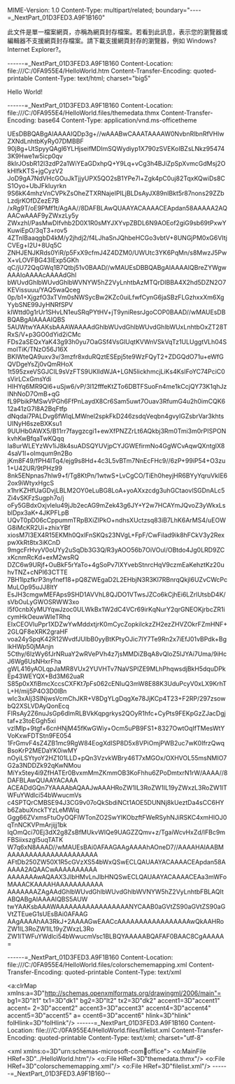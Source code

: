 MIME-Version: 1.0
Content-Type: multipart/related; boundary="----=_NextPart_01D3FED3.A9F1B160"

此文件是單一檔案網頁，亦稱為網頁封存檔案。若看到此訊息，表示您的瀏覽器或編輯器不支援網頁封存檔案。請下載支援網頁封存的瀏覽器，例如 Windows? Internet Explorer?。

------=_NextPart_01D3FED3.A9F1B160
Content-Location: file:///C:/0FA955E4/HelloWorld.htm
Content-Transfer-Encoding: quoted-printable
Content-Type: text/html; charset="big5"

<html xmlns:v=3D"urn:schemas-microsoft-com:vml"
xmlns:o=3D"urn:schemas-microsoft-com:office:office"
xmlns:w=3D"urn:schemas-microsoft-com:office:word"
xmlns:m=3D"http://schemas.microsoft.com/office/2004/12/omml"
xmlns=3D"http://www.w3.org/TR/REC-html40">

<head>
<meta http-equiv=3DContent-Type content=3D"text/html; charset=3Dbig5">
<meta name=3DProgId content=3DWord.Document>
<meta name=3DGenerator content=3D"Microsoft Word 14">
<meta name=3DOriginator content=3D"Microsoft Word 14">
<link rel=3DFile-List href=3D"HelloWorld.files/filelist.xml">
<!--[if gte mso 9]><xml>
 <o:DocumentProperties>
  <o:Author>AnthonyYang</o:Author>
  <o:Template>Normal</o:Template>
  <o:LastAuthor>AnthonyYang</o:LastAuthor>
  <o:Revision>1</o:Revision>
  <o:TotalTime>1</o:TotalTime>
  <o:Created>2018-06-07T18:50:00Z</o:Created>
  <o:LastSaved>2018-06-07T18:51:00Z</o:LastSaved>
  <o:Pages>1</o:Pages>
  <o:Words>1</o:Words>
  <o:Characters>12</o:Characters>
  <o:Lines>1</o:Lines>
  <o:Paragraphs>1</o:Paragraphs>
  <o:CharactersWithSpaces>12</o:CharactersWithSpaces>
  <o:Version>14.00</o:Version>
 </o:DocumentProperties>
 <o:OfficeDocumentSettings>
  <o:AllowPNG/>
 </o:OfficeDocumentSettings>
</xml><![endif]-->
<link rel=3DthemeData href=3D"HelloWorld.files/themedata.thmx">
<link rel=3DcolorSchemeMapping href=3D"HelloWorld.files/colorschememapping.=
xml">
<!--[if gte mso 9]><xml>
 <w:WordDocument>
  <w:GrammarState>Clean</w:GrammarState>
  <w:TrackMoves>false</w:TrackMoves>
  <w:TrackFormatting/>
  <w:PunctuationKerning/>
  <w:DisplayHorizontalDrawingGridEvery>0</w:DisplayHorizontalDrawingGridEve=
ry>
  <w:DisplayVerticalDrawingGridEvery>2</w:DisplayVerticalDrawingGridEvery>
  <w:ValidateAgainstSchemas/>
  <w:SaveIfXMLInvalid>false</w:SaveIfXMLInvalid>
  <w:IgnoreMixedContent>false</w:IgnoreMixedContent>
  <w:AlwaysShowPlaceholderText>false</w:AlwaysShowPlaceholderText>
  <w:DoNotPromoteQF/>
  <w:LidThemeOther>EN-US</w:LidThemeOther>
  <w:LidThemeAsian>ZH-TW</w:LidThemeAsian>
  <w:LidThemeComplexScript>X-NONE</w:LidThemeComplexScript>
  <w:Compatibility>
   <w:SpaceForUL/>
   <w:BalanceSingleByteDoubleByteWidth/>
   <w:DoNotLeaveBackslashAlone/>
   <w:ULTrailSpace/>
   <w:DoNotExpandShiftReturn/>
   <w:AdjustLineHeightInTable/>
   <w:BreakWrappedTables/>
   <w:SnapToGridInCell/>
   <w:WrapTextWithPunct/>
   <w:UseAsianBreakRules/>
   <w:DontGrowAutofit/>
   <w:SplitPgBreakAndParaMark/>
   <w:EnableOpenTypeKerning/>
   <w:DontFlipMirrorIndents/>
   <w:OverrideTableStyleHps/>
   <w:UseFELayout/>
  </w:Compatibility>
  <m:mathPr>
   <m:mathFont m:val=3D"Cambria Math"/>
   <m:brkBin m:val=3D"before"/>
   <m:brkBinSub m:val=3D"&#45;-"/>
   <m:smallFrac m:val=3D"off"/>
   <m:dispDef/>
   <m:lMargin m:val=3D"0"/>
   <m:rMargin m:val=3D"0"/>
   <m:defJc m:val=3D"centerGroup"/>
   <m:wrapIndent m:val=3D"1440"/>
   <m:intLim m:val=3D"subSup"/>
   <m:naryLim m:val=3D"undOvr"/>
  </m:mathPr></w:WordDocument>
</xml><![endif]--><!--[if gte mso 9]><xml>
 <w:LatentStyles DefLockedState=3D"false" DefUnhideWhenUsed=3D"true"
  DefSemiHidden=3D"true" DefQFormat=3D"false" DefPriority=3D"99"
  LatentStyleCount=3D"267">
  <w:LsdException Locked=3D"false" Priority=3D"0" SemiHidden=3D"false"
   UnhideWhenUsed=3D"false" QFormat=3D"true" Name=3D"Normal"/>
  <w:LsdException Locked=3D"false" Priority=3D"9" SemiHidden=3D"false"
   UnhideWhenUsed=3D"false" QFormat=3D"true" Name=3D"heading 1"/>
  <w:LsdException Locked=3D"false" Priority=3D"9" QFormat=3D"true" Name=3D"=
heading 2"/>
  <w:LsdException Locked=3D"false" Priority=3D"9" QFormat=3D"true" Name=3D"=
heading 3"/>
  <w:LsdException Locked=3D"false" Priority=3D"9" QFormat=3D"true" Name=3D"=
heading 4"/>
  <w:LsdException Locked=3D"false" Priority=3D"9" QFormat=3D"true" Name=3D"=
heading 5"/>
  <w:LsdException Locked=3D"false" Priority=3D"9" QFormat=3D"true" Name=3D"=
heading 6"/>
  <w:LsdException Locked=3D"false" Priority=3D"9" QFormat=3D"true" Name=3D"=
heading 7"/>
  <w:LsdException Locked=3D"false" Priority=3D"9" QFormat=3D"true" Name=3D"=
heading 8"/>
  <w:LsdException Locked=3D"false" Priority=3D"9" QFormat=3D"true" Name=3D"=
heading 9"/>
  <w:LsdException Locked=3D"false" Priority=3D"39" Name=3D"toc 1"/>
  <w:LsdException Locked=3D"false" Priority=3D"39" Name=3D"toc 2"/>
  <w:LsdException Locked=3D"false" Priority=3D"39" Name=3D"toc 3"/>
  <w:LsdException Locked=3D"false" Priority=3D"39" Name=3D"toc 4"/>
  <w:LsdException Locked=3D"false" Priority=3D"39" Name=3D"toc 5"/>
  <w:LsdException Locked=3D"false" Priority=3D"39" Name=3D"toc 6"/>
  <w:LsdException Locked=3D"false" Priority=3D"39" Name=3D"toc 7"/>
  <w:LsdException Locked=3D"false" Priority=3D"39" Name=3D"toc 8"/>
  <w:LsdException Locked=3D"false" Priority=3D"39" Name=3D"toc 9"/>
  <w:LsdException Locked=3D"false" Priority=3D"35" QFormat=3D"true" Name=3D=
"caption"/>
  <w:LsdException Locked=3D"false" Priority=3D"10" SemiHidden=3D"false"
   UnhideWhenUsed=3D"false" QFormat=3D"true" Name=3D"Title"/>
  <w:LsdException Locked=3D"false" Priority=3D"1" Name=3D"Default Paragraph=
 Font"/>
  <w:LsdException Locked=3D"false" Priority=3D"11" SemiHidden=3D"false"
   UnhideWhenUsed=3D"false" QFormat=3D"true" Name=3D"Subtitle"/>
  <w:LsdException Locked=3D"false" Priority=3D"22" SemiHidden=3D"false"
   UnhideWhenUsed=3D"false" QFormat=3D"true" Name=3D"Strong"/>
  <w:LsdException Locked=3D"false" Priority=3D"20" SemiHidden=3D"false"
   UnhideWhenUsed=3D"false" QFormat=3D"true" Name=3D"Emphasis"/>
  <w:LsdException Locked=3D"false" Priority=3D"59" SemiHidden=3D"false"
   UnhideWhenUsed=3D"false" Name=3D"Table Grid"/>
  <w:LsdException Locked=3D"false" UnhideWhenUsed=3D"false" Name=3D"Placeho=
lder Text"/>
  <w:LsdException Locked=3D"false" Priority=3D"1" SemiHidden=3D"false"
   UnhideWhenUsed=3D"false" QFormat=3D"true" Name=3D"No Spacing"/>
  <w:LsdException Locked=3D"false" Priority=3D"60" SemiHidden=3D"false"
   UnhideWhenUsed=3D"false" Name=3D"Light Shading"/>
  <w:LsdException Locked=3D"false" Priority=3D"61" SemiHidden=3D"false"
   UnhideWhenUsed=3D"false" Name=3D"Light List"/>
  <w:LsdException Locked=3D"false" Priority=3D"62" SemiHidden=3D"false"
   UnhideWhenUsed=3D"false" Name=3D"Light Grid"/>
  <w:LsdException Locked=3D"false" Priority=3D"63" SemiHidden=3D"false"
   UnhideWhenUsed=3D"false" Name=3D"Medium Shading 1"/>
  <w:LsdException Locked=3D"false" Priority=3D"64" SemiHidden=3D"false"
   UnhideWhenUsed=3D"false" Name=3D"Medium Shading 2"/>
  <w:LsdException Locked=3D"false" Priority=3D"65" SemiHidden=3D"false"
   UnhideWhenUsed=3D"false" Name=3D"Medium List 1"/>
  <w:LsdException Locked=3D"false" Priority=3D"66" SemiHidden=3D"false"
   UnhideWhenUsed=3D"false" Name=3D"Medium List 2"/>
  <w:LsdException Locked=3D"false" Priority=3D"67" SemiHidden=3D"false"
   UnhideWhenUsed=3D"false" Name=3D"Medium Grid 1"/>
  <w:LsdException Locked=3D"false" Priority=3D"68" SemiHidden=3D"false"
   UnhideWhenUsed=3D"false" Name=3D"Medium Grid 2"/>
  <w:LsdException Locked=3D"false" Priority=3D"69" SemiHidden=3D"false"
   UnhideWhenUsed=3D"false" Name=3D"Medium Grid 3"/>
  <w:LsdException Locked=3D"false" Priority=3D"70" SemiHidden=3D"false"
   UnhideWhenUsed=3D"false" Name=3D"Dark List"/>
  <w:LsdException Locked=3D"false" Priority=3D"71" SemiHidden=3D"false"
   UnhideWhenUsed=3D"false" Name=3D"Colorful Shading"/>
  <w:LsdException Locked=3D"false" Priority=3D"72" SemiHidden=3D"false"
   UnhideWhenUsed=3D"false" Name=3D"Colorful List"/>
  <w:LsdException Locked=3D"false" Priority=3D"73" SemiHidden=3D"false"
   UnhideWhenUsed=3D"false" Name=3D"Colorful Grid"/>
  <w:LsdException Locked=3D"false" Priority=3D"60" SemiHidden=3D"false"
   UnhideWhenUsed=3D"false" Name=3D"Light Shading Accent 1"/>
  <w:LsdException Locked=3D"false" Priority=3D"61" SemiHidden=3D"false"
   UnhideWhenUsed=3D"false" Name=3D"Light List Accent 1"/>
  <w:LsdException Locked=3D"false" Priority=3D"62" SemiHidden=3D"false"
   UnhideWhenUsed=3D"false" Name=3D"Light Grid Accent 1"/>
  <w:LsdException Locked=3D"false" Priority=3D"63" SemiHidden=3D"false"
   UnhideWhenUsed=3D"false" Name=3D"Medium Shading 1 Accent 1"/>
  <w:LsdException Locked=3D"false" Priority=3D"64" SemiHidden=3D"false"
   UnhideWhenUsed=3D"false" Name=3D"Medium Shading 2 Accent 1"/>
  <w:LsdException Locked=3D"false" Priority=3D"65" SemiHidden=3D"false"
   UnhideWhenUsed=3D"false" Name=3D"Medium List 1 Accent 1"/>
  <w:LsdException Locked=3D"false" UnhideWhenUsed=3D"false" Name=3D"Revisio=
n"/>
  <w:LsdException Locked=3D"false" Priority=3D"34" SemiHidden=3D"false"
   UnhideWhenUsed=3D"false" QFormat=3D"true" Name=3D"List Paragraph"/>
  <w:LsdException Locked=3D"false" Priority=3D"29" SemiHidden=3D"false"
   UnhideWhenUsed=3D"false" QFormat=3D"true" Name=3D"Quote"/>
  <w:LsdException Locked=3D"false" Priority=3D"30" SemiHidden=3D"false"
   UnhideWhenUsed=3D"false" QFormat=3D"true" Name=3D"Intense Quote"/>
  <w:LsdException Locked=3D"false" Priority=3D"66" SemiHidden=3D"false"
   UnhideWhenUsed=3D"false" Name=3D"Medium List 2 Accent 1"/>
  <w:LsdException Locked=3D"false" Priority=3D"67" SemiHidden=3D"false"
   UnhideWhenUsed=3D"false" Name=3D"Medium Grid 1 Accent 1"/>
  <w:LsdException Locked=3D"false" Priority=3D"68" SemiHidden=3D"false"
   UnhideWhenUsed=3D"false" Name=3D"Medium Grid 2 Accent 1"/>
  <w:LsdException Locked=3D"false" Priority=3D"69" SemiHidden=3D"false"
   UnhideWhenUsed=3D"false" Name=3D"Medium Grid 3 Accent 1"/>
  <w:LsdException Locked=3D"false" Priority=3D"70" SemiHidden=3D"false"
   UnhideWhenUsed=3D"false" Name=3D"Dark List Accent 1"/>
  <w:LsdException Locked=3D"false" Priority=3D"71" SemiHidden=3D"false"
   UnhideWhenUsed=3D"false" Name=3D"Colorful Shading Accent 1"/>
  <w:LsdException Locked=3D"false" Priority=3D"72" SemiHidden=3D"false"
   UnhideWhenUsed=3D"false" Name=3D"Colorful List Accent 1"/>
  <w:LsdException Locked=3D"false" Priority=3D"73" SemiHidden=3D"false"
   UnhideWhenUsed=3D"false" Name=3D"Colorful Grid Accent 1"/>
  <w:LsdException Locked=3D"false" Priority=3D"60" SemiHidden=3D"false"
   UnhideWhenUsed=3D"false" Name=3D"Light Shading Accent 2"/>
  <w:LsdException Locked=3D"false" Priority=3D"61" SemiHidden=3D"false"
   UnhideWhenUsed=3D"false" Name=3D"Light List Accent 2"/>
  <w:LsdException Locked=3D"false" Priority=3D"62" SemiHidden=3D"false"
   UnhideWhenUsed=3D"false" Name=3D"Light Grid Accent 2"/>
  <w:LsdException Locked=3D"false" Priority=3D"63" SemiHidden=3D"false"
   UnhideWhenUsed=3D"false" Name=3D"Medium Shading 1 Accent 2"/>
  <w:LsdException Locked=3D"false" Priority=3D"64" SemiHidden=3D"false"
   UnhideWhenUsed=3D"false" Name=3D"Medium Shading 2 Accent 2"/>
  <w:LsdException Locked=3D"false" Priority=3D"65" SemiHidden=3D"false"
   UnhideWhenUsed=3D"false" Name=3D"Medium List 1 Accent 2"/>
  <w:LsdException Locked=3D"false" Priority=3D"66" SemiHidden=3D"false"
   UnhideWhenUsed=3D"false" Name=3D"Medium List 2 Accent 2"/>
  <w:LsdException Locked=3D"false" Priority=3D"67" SemiHidden=3D"false"
   UnhideWhenUsed=3D"false" Name=3D"Medium Grid 1 Accent 2"/>
  <w:LsdException Locked=3D"false" Priority=3D"68" SemiHidden=3D"false"
   UnhideWhenUsed=3D"false" Name=3D"Medium Grid 2 Accent 2"/>
  <w:LsdException Locked=3D"false" Priority=3D"69" SemiHidden=3D"false"
   UnhideWhenUsed=3D"false" Name=3D"Medium Grid 3 Accent 2"/>
  <w:LsdException Locked=3D"false" Priority=3D"70" SemiHidden=3D"false"
   UnhideWhenUsed=3D"false" Name=3D"Dark List Accent 2"/>
  <w:LsdException Locked=3D"false" Priority=3D"71" SemiHidden=3D"false"
   UnhideWhenUsed=3D"false" Name=3D"Colorful Shading Accent 2"/>
  <w:LsdException Locked=3D"false" Priority=3D"72" SemiHidden=3D"false"
   UnhideWhenUsed=3D"false" Name=3D"Colorful List Accent 2"/>
  <w:LsdException Locked=3D"false" Priority=3D"73" SemiHidden=3D"false"
   UnhideWhenUsed=3D"false" Name=3D"Colorful Grid Accent 2"/>
  <w:LsdException Locked=3D"false" Priority=3D"60" SemiHidden=3D"false"
   UnhideWhenUsed=3D"false" Name=3D"Light Shading Accent 3"/>
  <w:LsdException Locked=3D"false" Priority=3D"61" SemiHidden=3D"false"
   UnhideWhenUsed=3D"false" Name=3D"Light List Accent 3"/>
  <w:LsdException Locked=3D"false" Priority=3D"62" SemiHidden=3D"false"
   UnhideWhenUsed=3D"false" Name=3D"Light Grid Accent 3"/>
  <w:LsdException Locked=3D"false" Priority=3D"63" SemiHidden=3D"false"
   UnhideWhenUsed=3D"false" Name=3D"Medium Shading 1 Accent 3"/>
  <w:LsdException Locked=3D"false" Priority=3D"64" SemiHidden=3D"false"
   UnhideWhenUsed=3D"false" Name=3D"Medium Shading 2 Accent 3"/>
  <w:LsdException Locked=3D"false" Priority=3D"65" SemiHidden=3D"false"
   UnhideWhenUsed=3D"false" Name=3D"Medium List 1 Accent 3"/>
  <w:LsdException Locked=3D"false" Priority=3D"66" SemiHidden=3D"false"
   UnhideWhenUsed=3D"false" Name=3D"Medium List 2 Accent 3"/>
  <w:LsdException Locked=3D"false" Priority=3D"67" SemiHidden=3D"false"
   UnhideWhenUsed=3D"false" Name=3D"Medium Grid 1 Accent 3"/>
  <w:LsdException Locked=3D"false" Priority=3D"68" SemiHidden=3D"false"
   UnhideWhenUsed=3D"false" Name=3D"Medium Grid 2 Accent 3"/>
  <w:LsdException Locked=3D"false" Priority=3D"69" SemiHidden=3D"false"
   UnhideWhenUsed=3D"false" Name=3D"Medium Grid 3 Accent 3"/>
  <w:LsdException Locked=3D"false" Priority=3D"70" SemiHidden=3D"false"
   UnhideWhenUsed=3D"false" Name=3D"Dark List Accent 3"/>
  <w:LsdException Locked=3D"false" Priority=3D"71" SemiHidden=3D"false"
   UnhideWhenUsed=3D"false" Name=3D"Colorful Shading Accent 3"/>
  <w:LsdException Locked=3D"false" Priority=3D"72" SemiHidden=3D"false"
   UnhideWhenUsed=3D"false" Name=3D"Colorful List Accent 3"/>
  <w:LsdException Locked=3D"false" Priority=3D"73" SemiHidden=3D"false"
   UnhideWhenUsed=3D"false" Name=3D"Colorful Grid Accent 3"/>
  <w:LsdException Locked=3D"false" Priority=3D"60" SemiHidden=3D"false"
   UnhideWhenUsed=3D"false" Name=3D"Light Shading Accent 4"/>
  <w:LsdException Locked=3D"false" Priority=3D"61" SemiHidden=3D"false"
   UnhideWhenUsed=3D"false" Name=3D"Light List Accent 4"/>
  <w:LsdException Locked=3D"false" Priority=3D"62" SemiHidden=3D"false"
   UnhideWhenUsed=3D"false" Name=3D"Light Grid Accent 4"/>
  <w:LsdException Locked=3D"false" Priority=3D"63" SemiHidden=3D"false"
   UnhideWhenUsed=3D"false" Name=3D"Medium Shading 1 Accent 4"/>
  <w:LsdException Locked=3D"false" Priority=3D"64" SemiHidden=3D"false"
   UnhideWhenUsed=3D"false" Name=3D"Medium Shading 2 Accent 4"/>
  <w:LsdException Locked=3D"false" Priority=3D"65" SemiHidden=3D"false"
   UnhideWhenUsed=3D"false" Name=3D"Medium List 1 Accent 4"/>
  <w:LsdException Locked=3D"false" Priority=3D"66" SemiHidden=3D"false"
   UnhideWhenUsed=3D"false" Name=3D"Medium List 2 Accent 4"/>
  <w:LsdException Locked=3D"false" Priority=3D"67" SemiHidden=3D"false"
   UnhideWhenUsed=3D"false" Name=3D"Medium Grid 1 Accent 4"/>
  <w:LsdException Locked=3D"false" Priority=3D"68" SemiHidden=3D"false"
   UnhideWhenUsed=3D"false" Name=3D"Medium Grid 2 Accent 4"/>
  <w:LsdException Locked=3D"false" Priority=3D"69" SemiHidden=3D"false"
   UnhideWhenUsed=3D"false" Name=3D"Medium Grid 3 Accent 4"/>
  <w:LsdException Locked=3D"false" Priority=3D"70" SemiHidden=3D"false"
   UnhideWhenUsed=3D"false" Name=3D"Dark List Accent 4"/>
  <w:LsdException Locked=3D"false" Priority=3D"71" SemiHidden=3D"false"
   UnhideWhenUsed=3D"false" Name=3D"Colorful Shading Accent 4"/>
  <w:LsdException Locked=3D"false" Priority=3D"72" SemiHidden=3D"false"
   UnhideWhenUsed=3D"false" Name=3D"Colorful List Accent 4"/>
  <w:LsdException Locked=3D"false" Priority=3D"73" SemiHidden=3D"false"
   UnhideWhenUsed=3D"false" Name=3D"Colorful Grid Accent 4"/>
  <w:LsdException Locked=3D"false" Priority=3D"60" SemiHidden=3D"false"
   UnhideWhenUsed=3D"false" Name=3D"Light Shading Accent 5"/>
  <w:LsdException Locked=3D"false" Priority=3D"61" SemiHidden=3D"false"
   UnhideWhenUsed=3D"false" Name=3D"Light List Accent 5"/>
  <w:LsdException Locked=3D"false" Priority=3D"62" SemiHidden=3D"false"
   UnhideWhenUsed=3D"false" Name=3D"Light Grid Accent 5"/>
  <w:LsdException Locked=3D"false" Priority=3D"63" SemiHidden=3D"false"
   UnhideWhenUsed=3D"false" Name=3D"Medium Shading 1 Accent 5"/>
  <w:LsdException Locked=3D"false" Priority=3D"64" SemiHidden=3D"false"
   UnhideWhenUsed=3D"false" Name=3D"Medium Shading 2 Accent 5"/>
  <w:LsdException Locked=3D"false" Priority=3D"65" SemiHidden=3D"false"
   UnhideWhenUsed=3D"false" Name=3D"Medium List 1 Accent 5"/>
  <w:LsdException Locked=3D"false" Priority=3D"66" SemiHidden=3D"false"
   UnhideWhenUsed=3D"false" Name=3D"Medium List 2 Accent 5"/>
  <w:LsdException Locked=3D"false" Priority=3D"67" SemiHidden=3D"false"
   UnhideWhenUsed=3D"false" Name=3D"Medium Grid 1 Accent 5"/>
  <w:LsdException Locked=3D"false" Priority=3D"68" SemiHidden=3D"false"
   UnhideWhenUsed=3D"false" Name=3D"Medium Grid 2 Accent 5"/>
  <w:LsdException Locked=3D"false" Priority=3D"69" SemiHidden=3D"false"
   UnhideWhenUsed=3D"false" Name=3D"Medium Grid 3 Accent 5"/>
  <w:LsdException Locked=3D"false" Priority=3D"70" SemiHidden=3D"false"
   UnhideWhenUsed=3D"false" Name=3D"Dark List Accent 5"/>
  <w:LsdException Locked=3D"false" Priority=3D"71" SemiHidden=3D"false"
   UnhideWhenUsed=3D"false" Name=3D"Colorful Shading Accent 5"/>
  <w:LsdException Locked=3D"false" Priority=3D"72" SemiHidden=3D"false"
   UnhideWhenUsed=3D"false" Name=3D"Colorful List Accent 5"/>
  <w:LsdException Locked=3D"false" Priority=3D"73" SemiHidden=3D"false"
   UnhideWhenUsed=3D"false" Name=3D"Colorful Grid Accent 5"/>
  <w:LsdException Locked=3D"false" Priority=3D"60" SemiHidden=3D"false"
   UnhideWhenUsed=3D"false" Name=3D"Light Shading Accent 6"/>
  <w:LsdException Locked=3D"false" Priority=3D"61" SemiHidden=3D"false"
   UnhideWhenUsed=3D"false" Name=3D"Light List Accent 6"/>
  <w:LsdException Locked=3D"false" Priority=3D"62" SemiHidden=3D"false"
   UnhideWhenUsed=3D"false" Name=3D"Light Grid Accent 6"/>
  <w:LsdException Locked=3D"false" Priority=3D"63" SemiHidden=3D"false"
   UnhideWhenUsed=3D"false" Name=3D"Medium Shading 1 Accent 6"/>
  <w:LsdException Locked=3D"false" Priority=3D"64" SemiHidden=3D"false"
   UnhideWhenUsed=3D"false" Name=3D"Medium Shading 2 Accent 6"/>
  <w:LsdException Locked=3D"false" Priority=3D"65" SemiHidden=3D"false"
   UnhideWhenUsed=3D"false" Name=3D"Medium List 1 Accent 6"/>
  <w:LsdException Locked=3D"false" Priority=3D"66" SemiHidden=3D"false"
   UnhideWhenUsed=3D"false" Name=3D"Medium List 2 Accent 6"/>
  <w:LsdException Locked=3D"false" Priority=3D"67" SemiHidden=3D"false"
   UnhideWhenUsed=3D"false" Name=3D"Medium Grid 1 Accent 6"/>
  <w:LsdException Locked=3D"false" Priority=3D"68" SemiHidden=3D"false"
   UnhideWhenUsed=3D"false" Name=3D"Medium Grid 2 Accent 6"/>
  <w:LsdException Locked=3D"false" Priority=3D"69" SemiHidden=3D"false"
   UnhideWhenUsed=3D"false" Name=3D"Medium Grid 3 Accent 6"/>
  <w:LsdException Locked=3D"false" Priority=3D"70" SemiHidden=3D"false"
   UnhideWhenUsed=3D"false" Name=3D"Dark List Accent 6"/>
  <w:LsdException Locked=3D"false" Priority=3D"71" SemiHidden=3D"false"
   UnhideWhenUsed=3D"false" Name=3D"Colorful Shading Accent 6"/>
  <w:LsdException Locked=3D"false" Priority=3D"72" SemiHidden=3D"false"
   UnhideWhenUsed=3D"false" Name=3D"Colorful List Accent 6"/>
  <w:LsdException Locked=3D"false" Priority=3D"73" SemiHidden=3D"false"
   UnhideWhenUsed=3D"false" Name=3D"Colorful Grid Accent 6"/>
  <w:LsdException Locked=3D"false" Priority=3D"19" SemiHidden=3D"false"
   UnhideWhenUsed=3D"false" QFormat=3D"true" Name=3D"Subtle Emphasis"/>
  <w:LsdException Locked=3D"false" Priority=3D"21" SemiHidden=3D"false"
   UnhideWhenUsed=3D"false" QFormat=3D"true" Name=3D"Intense Emphasis"/>
  <w:LsdException Locked=3D"false" Priority=3D"31" SemiHidden=3D"false"
   UnhideWhenUsed=3D"false" QFormat=3D"true" Name=3D"Subtle Reference"/>
  <w:LsdException Locked=3D"false" Priority=3D"32" SemiHidden=3D"false"
   UnhideWhenUsed=3D"false" QFormat=3D"true" Name=3D"Intense Reference"/>
  <w:LsdException Locked=3D"false" Priority=3D"33" SemiHidden=3D"false"
   UnhideWhenUsed=3D"false" QFormat=3D"true" Name=3D"Book Title"/>
  <w:LsdException Locked=3D"false" Priority=3D"37" Name=3D"Bibliography"/>
  <w:LsdException Locked=3D"false" Priority=3D"39" QFormat=3D"true" Name=3D=
"TOC Heading"/>
 </w:LatentStyles>
</xml><![endif]-->
<style>
<!--
 /* Font Definitions */
 @font-face
	{font-family:新細明體;
	panose-1:2 2 5 0 0 0 0 0 0 0;
	mso-font-alt:PMingLiU;
	mso-font-charset:136;
	mso-generic-font-family:roman;
	mso-font-pitch:variable;
	mso-font-signature:-1610611969 684719354 22 0 1048577 0;}
@font-face
	{font-family:新細明體;
	panose-1:2 2 5 0 0 0 0 0 0 0;
	mso-font-alt:PMingLiU;
	mso-font-charset:136;
	mso-generic-font-family:roman;
	mso-font-pitch:variable;
	mso-font-signature:-1610611969 684719354 22 0 1048577 0;}
@font-face
	{font-family:Calibri;
	panose-1:2 15 5 2 2 2 4 3 2 4;
	mso-font-charset:0;
	mso-generic-font-family:swiss;
	mso-font-pitch:variable;
	mso-font-signature:-536859905 -1073732485 9 0 511 0;}
@font-face
	{font-family:"\@新細明體";
	panose-1:2 2 5 0 0 0 0 0 0 0;
	mso-font-charset:136;
	mso-generic-font-family:roman;
	mso-font-pitch:variable;
	mso-font-signature:-1610611969 684719354 22 0 1048577 0;}
 /* Style Definitions */
 p.MsoNormal, li.MsoNormal, div.MsoNormal
	{mso-style-unhide:no;
	mso-style-qformat:yes;
	mso-style-parent:"";
	margin:0cm;
	margin-bottom:.0001pt;
	mso-pagination:none;
	font-size:12.0pt;
	mso-bidi-font-size:11.0pt;
	font-family:"Calibri","sans-serif";
	mso-ascii-font-family:Calibri;
	mso-ascii-theme-font:minor-latin;
	mso-fareast-font-family:新細明體;
	mso-fareast-theme-font:minor-fareast;
	mso-hansi-font-family:Calibri;
	mso-hansi-theme-font:minor-latin;
	mso-bidi-font-family:"Times New Roman";
	mso-bidi-theme-font:minor-bidi;
	mso-font-kerning:1.0pt;}
.MsoChpDefault
	{mso-style-type:export-only;
	mso-default-props:yes;
	font-family:"Calibri","sans-serif";
	mso-bidi-font-family:"Times New Roman";
	mso-bidi-theme-font:minor-bidi;}
 /* Page Definitions */
 @page
	{mso-page-border-surround-header:no;
	mso-page-border-surround-footer:no;}
@page WordSection1
	{size:595.3pt 841.9pt;
	margin:72.0pt 90.0pt 72.0pt 90.0pt;
	mso-header-margin:42.55pt;
	mso-footer-margin:49.6pt;
	mso-paper-source:0;
	layout-grid:18.0pt;}
div.WordSection1
	{page:WordSection1;}
-->
</style>
<!--[if gte mso 10]>
<style>
 /* Style Definitions */
 table.MsoNormalTable
	{mso-style-name:表格內文;
	mso-tstyle-rowband-size:0;
	mso-tstyle-colband-size:0;
	mso-style-noshow:yes;
	mso-style-priority:99;
	mso-style-parent:"";
	mso-padding-alt:0cm 5.4pt 0cm 5.4pt;
	mso-para-margin:0cm;
	mso-para-margin-bottom:.0001pt;
	mso-pagination:widow-orphan;
	font-size:12.0pt;
	mso-bidi-font-size:11.0pt;
	font-family:"Calibri","sans-serif";
	mso-ascii-font-family:Calibri;
	mso-ascii-theme-font:minor-latin;
	mso-hansi-font-family:Calibri;
	mso-hansi-theme-font:minor-latin;
	mso-bidi-font-family:"Times New Roman";
	mso-bidi-theme-font:minor-bidi;
	mso-font-kerning:1.0pt;}
</style>
<![endif]--><!--[if gte mso 9]><xml>
 <o:shapedefaults v:ext=3D"edit" spidmax=3D"1026"/>
</xml><![endif]--><!--[if gte mso 9]><xml>
 <o:shapelayout v:ext=3D"edit">
  <o:idmap v:ext=3D"edit" data=3D"1"/>
 </o:shapelayout></xml><![endif]-->
</head>

<body lang=3DZH-TW style=3D'tab-interval:24.0pt;text-justify-trim:punctuati=
on'>

<div class=3DWordSection1 style=3D'layout-grid:18.0pt'>

<p class=3DMsoNormal><span lang=3DEN-US>Hello World!</span></p>

</div>

</body>

</html>

------=_NextPart_01D3FED3.A9F1B160
Content-Location: file:///C:/0FA955E4/HelloWorld.files/themedata.thmx
Content-Transfer-Encoding: base64
Content-Type: application/vnd.ms-officetheme

UEsDBBQABgAIAAAAIQDp3g+//wAAABwCAAATAAAAW0NvbnRlbnRfVHlwZXNdLnhtbKyRy07DMBBF
90j8g+UtSpyyQAgl6YLHjseifMDImSQWydiyp1X790zSVEKoIBZsLNkz954743K9Hwe1w5icp0qv
8kIrJOsbR12l3zdP2a1WiYEaGDxhpQ+Y9Lq+vCg3h4BJiZpSpXvmcGdMsj2OkHIfkKTS+jgCyzV2
JoD9gA7NdVHcGOuJkTjjyUPX5QO2sB1YPe7l+Zgk4pC0uj82TqxKQwiDs8CS1Oyo+UbJFkIuyrkn
9S6kK4mhzVnCVPkZsOheZTXRNajeIPILjBLDsAyJX89nIBkt5r87nons29ZZbLzdjrKOfDZezE7B
/xRg9T/oE9PMf1t/AgAA//8DAFBLAwQUAAYACAAAACEApdan58AAAAA2AQAACwAAAF9yZWxzLy5y
ZWxzhI/PasMwDIfvhb2D0X1R0sMYJXYvpZBDL6N9AOEof2giG9sb69tPxwYKuwiEpO/3qT3+rov5
4ZTnIBaaqgbD4kM/y2jhdj2/f4LJhaSnJQhbeHCGo3vbtV+8UNGjPM0xG6VItjCVEg+I2U+8Uq5C
ZNHJENJKRds0YiR/p5FxX9cfmJ4Z4DZM0/UWUtc3YK6PqMn/s8MwzJ5PwX+vLOVFBG43lExp5GKh
qC/jU72QqGWq1B7Qtbj51v0BAAD//wMAUEsDBBQABgAIAAAAIQBreZYWgwAAAIoAAAAcAAAAdGhl
bWUvdGhlbWUvdGhlbWVNYW5hZ2VyLnhtbAzMTQrDIBBA4X2hd5DZN2O7KEVissuuu/YAQ5waQceg
0p/b1+XjgzfO3xTVm0sNWSycBw2KZc0uiLfwfCynG6jaSBzFLGzhxxXm6XgYybSNE99JyHNRfSPV
kIWttd0g1rUr1SHvLN1euSRqPYtHV+jT9yniResrJgoCOP0BAAD//wMAUEsDBBQABgAIAAAAIQBS
5AUWtwYAAKsbAAAWAAAAdGhlbWUvdGhlbWUvdGhlbWUxLnhtbOxZT28TRxS/V+p3GO0dYid2iCMc
FDs2aSEQxYaK43g93h0yu7OaGSf4VsGlUqtKVWnVSkVqTz1ULUggtVLh04SmolTiK/TNzO56J16X
BKIWteQA9uxv3v/3mzfr8xduRQztESEpj5te9WzFQyT2+ZDGQdO71u+eWfGQVDgeYsZj0vQmRHoX
1t595zxeVSGJCIL9sVzFTS9UKlldWJA+LGN5lickhmcjLiKs4KsIFoYC74PciC0sVirLCxGmsYdi
HIHYq6MR9Ql6+uSjw6/vP/3l12fffeKtZTo6DBTFSuoFn4me1kCcjQY73K1qhJzINhNoD7OmB+qG
fL9PbikPMSwVPGh6FfPnLaydX8Cr6Sam5uwt7Ouav3RfumG4u2h0imCQK612a41zG7l8A2BqFtfp
dNqdai7PALDvg6fWlqLMWnel2spkFkD246zsdqVeqbn4gvylGZsbrVar3khtsUINyH6szeBXKsu1
9UUHb0AWX5/B11rr7faygzcgi1+ewXfPNZZrLt6AQkbj3Rm0Tmi3m0rPISPONkvhKwBfqaTwKQqq
Ia8urWLEYzWv1iJ8k4suADSQYUVjpCYJGWEfirmNo4GgWCvAqwQXntglX84saV1I+oImqum9n2Bo
jKm8F49/fPH4ITq4/ejg9s8Hd+4c3L5vBTm7NnEcFHc9//6zP+99iP54+O3zu1+U42UR/9tPHz99
8nk5ENpnas7hlw9+f/Tg8KtPn/1wtwS+LvCgCO/TiEh0heyjHR6BYyYqruVkIE62ox9iWtyxHgcS
x1hrKZHfUaGDvjLBLM2OY0eLuBG8LoA+yoAXxzcdg3uhGCtaovlSGDnALc5Zi4vSKFzSugph7o/j
oFy5GBdxOxjvlelu49jJb2ecAG9mZek43g6JY+Y2w7HCAYmJQvoZ3yWkxLsblDpx3aK+4JKPFLpB
UQvT0pD06cCppummTRpBXiZlPkO+ndhsXUctzsq83iB7LhK6ArMS4/uEOWG8iMcKR2Ui+zhixYBf
xiosM7I3EX4R15EKMh0QxlFnSKQs23NVgL+FpF/CwFilad9ik8hFCkV3y2RexpwXkRt8tx3iKCnD
9mgcFrHvyV0oUYy2uSqDb3G3Q/R3yAOO56b7OiVOul/OBtdo4Jg0LRD9ZCxKcnmRcKd+exM2wsRQ
DZC6w9URjf+OuBkF5rYaTo+4gSoPv7lXYvebStnrcHqV9czmEaKehztKz20uhvTNZ+cNPI63CTTE
7BH1lpzfkrP3nyfnef18+pQ8ZWEgaD2L2EHbjN3R3Kl7RBnrqQkjl6UZvCWcPcMuLOp95uJJ8ltY
EsJH3cmgwMEFAps9SHD1AVVhL8QJDO1VTwsJZCo6kCjhEi6LZrlUtsbD4K/sVbOuLyGWOSRWW3xo
l5f0cnbXyMUYqwJzoc0ULWkBx1W2dC4VCr69irKqNurY2qrGNEOKjrbcZR1icymHkOeuwWIeTRhq
EIxCEOVluPpr1XDZwYwMddxtjrK0mCycZopkiIckzZH2ezZHVZOkrFZmHNF+2GLQF8eXRK2graHF
voa24ySpqK42R12WvdfJUlbB0yyBtKPtyOJic7IY7Te9Rn2x7iEfJ01vBPdk+BglkHWp50jMAnjn
5Cthy/6lzWy6fJrNRuaY2wRVePVh4z7jsMMDiZBqA8vQloZ5lJYAi7Uma/9iHcJ6Wg6UsNHxrFha
gWL416yAOLqpJaMR8VUx2YUVHTv7NaVSPlZE9MLhPhqwsdjBkH5dquDPkEp43WEYQX+Bd3M62uaR
S85p0xXfiBmcXccsCXFKt7pFs062cENIuQ3mW8E88K3UduPcyV0xLX9KrhTL+H/mij5P4O3D0lBn
wIc3xAIj3SlNjwsVcmChJKR+V8DgYLgDqgXe78JjKCp4T23+F2RP/297zsowbQ2XSLVDAyQonEcq
FIRsAy2Z6nuJsGp6dlmRLBVkKqpgrkys2QOyR1hfc+CyPts9FEKpGzZJacDgjtaf+z3toEGgh5xi
vzlMlp+9tgf+6cnHNjM45fKwGWiy+Ocm5uPB9FS1+8327OwtOqIfTMesWtYVoKxwFDTStn9FE054
1FrGmvF4sZ4ZB1mc9RgW84EogXdISP8D5x8VPiOmjPWB2uc7wK0IfrzQwqBsoKrP2MEDaYK0iwMY
nOyiLSYtyoY2HZ101LLD+pQn3VzvkWBry46T7xMGOx/OXHVOL55msNMIO7G2a3NDDZk92qKwNMou
MiYx5tey4i9ZfHATEr0BvxmMmZKmmOB3KoFhhu6ZPoDmtxrN1rW/AAAA//8DAFBLAwQUAAYACAAA
ACEADdGQn7YAAAAbAQAAJwAAAHRoZW1lL3RoZW1lL19yZWxzL3RoZW1lTWFuYWdlci54bWwucmVs
c4SPTQrCMBSE94J3CG9v07oQkSbdiNCt1AOE5DUNNj8kUeztDa4sCC6HYb6ZabuXnckTYzLeMWiq
Ggg66ZVxmsFtuOyOQFIWTonZO2SwYIKObzftFWeRSyhNJiRSKC4xmHIOJ0qTnNCKVPmArjijj1bk
IqOmQci70Ej3dX2g8ZsBfMUkvWIQe9UAGZZQmv+z/TgaiWcvHxZd/lFBc9mFBSiixszgI5uqTATK
W7q6xN8AAAD//wMAUEsBAi0AFAAGAAgAAAAhAOneD7//AAAAHAIAABMAAAAAAAAAAAAAAAAAAAAA
AFtDb250ZW50X1R5cGVzXS54bWxQSwECLQAUAAYACAAAACEApdan58AAAAA2AQAACwAAAAAAAAAA
AAAAAAAwAQAAX3JlbHMvLnJlbHNQSwECLQAUAAYACAAAACEAa3mWFoMAAACKAAAAHAAAAAAAAAAA
AAAAAAAZAgAAdGhlbWUvdGhlbWUvdGhlbWVNYW5hZ2VyLnhtbFBLAQItABQABgAIAAAAIQBS5AUW
twYAAKsbAAAWAAAAAAAAAAAAAAAAANYCAAB0aGVtZS90aGVtZS90aGVtZTEueG1sUEsBAi0AFAAG
AAgAAAAhAA3RkJ+2AAAAGwEAACcAAAAAAAAAAAAAAAAAwQkAAHRoZW1lL3RoZW1lL19yZWxzL3Ro
ZW1lTWFuYWdlci54bWwucmVsc1BLBQYAAAAABQAFAF0BAAC8CgAAAAA=

------=_NextPart_01D3FED3.A9F1B160
Content-Location: file:///C:/0FA955E4/HelloWorld.files/colorschememapping.xml
Content-Transfer-Encoding: quoted-printable
Content-Type: text/xml

<?xml version=3D"1.0" encoding=3D"UTF-8" standalone=3D"yes"?>
<a:clrMap xmlns:a=3D"http://schemas.openxmlformats.org/drawingml/2006/main"=
 bg1=3D"lt1" tx1=3D"dk1" bg2=3D"lt2" tx2=3D"dk2" accent1=3D"accent1" accent=
2=3D"accent2" accent3=3D"accent3" accent4=3D"accent4" accent5=3D"accent5" a=
ccent6=3D"accent6" hlink=3D"hlink" folHlink=3D"folHlink"/>
------=_NextPart_01D3FED3.A9F1B160
Content-Location: file:///C:/0FA955E4/HelloWorld.files/filelist.xml
Content-Transfer-Encoding: quoted-printable
Content-Type: text/xml; charset="utf-8"

<xml xmlns:o=3D"urn:schemas-microsoft-com:office:office">
 <o:MainFile HRef=3D"../HelloWorld.htm"/>
 <o:File HRef=3D"themedata.thmx"/>
 <o:File HRef=3D"colorschememapping.xml"/>
 <o:File HRef=3D"filelist.xml"/>
</xml>
------=_NextPart_01D3FED3.A9F1B160--
